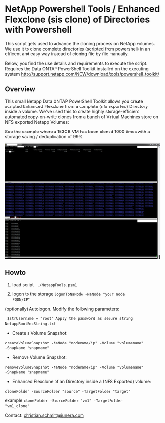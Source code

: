 # NetApp Powershell Tools / Enhanced Flexclone (sis clone) of Directories with Powershell

This script gets used to advance the cloning process on NetApp volumes. We use it to clone complete directories (scripted from powershell) in an efficent and easy way instead of cloning file by file manually. 

Below, you find the use details and requirements to execute the script.
Requires the Data ONTAP PowerShell Toolkit installed on the executing system
http://support.netapp.com/NOW/download/tools/powershell_toolkit/

## Overview
This small Netapp Data ONTAP PowerShell Toolkit allows you create scripted Enhanced Flexclone from a complete (nfs exported) Directory inside a volume. We've used this to create highly storage-efficient automated copy-on-write clones from a bunch of Virtual Machines store on NFS exported Netapp Volumes:

See the example where a 153GB VM has been cloned 1000 times with a storage saving / deduplication of 99%.

<img src="https://github.com/iunera/netapptools/blob/master/enhanced-flexclone-power.PNG" />


## Howto 

1. load script
 <code> ./NetappTools.psm1 </code>
 

2. logon to the storage 
<code>logonToNaNode -NaNode "your node FQDN/IP"</code>

(optionally) Autologon. Modify the following parameters:

<code>		$strUsername = "root"
    Apply the password as secure string NetappRootEncString.txt</code>
    
- Create a Volume Snapshot:

<code>createVolumeSnapshot -NaNode "nodename/ip" -Volume "volumename" -SnapName "snapname"  </code>

- Remove Volume Snapshot: 

<code>removeVolumeSnapshot -NaNode "nodename/ip" -Volume "volumename" -SnapName "snapname"  </code>


- Enhanced Flexclone of an Directory inside a (NFS Exported) volume: 

<code>cloneFolder -SourceFolder "source" -TargetFolder "target" </code>

example <code>cloneFolder -SourceFolder "vm1" -TargetFolder "vm1_clone" </code>


Contact: christian.schmitt@iunera.com

